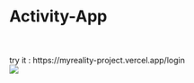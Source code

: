 # Activity-App
<br>
<br>
try it : https://myreality-project.vercel.app/login
<br>
<img src="https://www.img.in.th/images/34fadbce9e072805182df17da3a06fdd.jpg">
